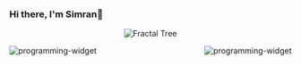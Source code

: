 ### Hi there, I'm Simran👋 
<div align="center">
  <p>
    <img src="https://i.giphy.com/3o7bu8qJpjldRYVeE0.webp" alt="Fractal Tree" />
  </p>
</div>


<img src="https://github-readme-stats.vercel.app/api/top-langs/?username=simrank13&layout=compact&theme=radical" alt="programming-widget" align="left"/>

<img src="https://github-readme-stats.vercel.app/api/?username=simrank13&count_private=true&theme=radical&showicons=true" alt="programming-widget" align="right"/>




<!--
**simrank13/simrank13** is a ✨ _special_ ✨ repository because its `README.md` (this file) appears on your GitHub profile.

Here are some ideas to get you started:

- 🔭 I’m currently working on ...
- 🌱 I’m currently learning ...
- 👯 I’m looking to collaborate on ...
- 🤔 I’m looking for help with ...
- 💬 Ask me about ...
- 📫 How to reach me: ...
- 😄 Pronouns: ...
- ⚡ Fun fact: ...
-->

